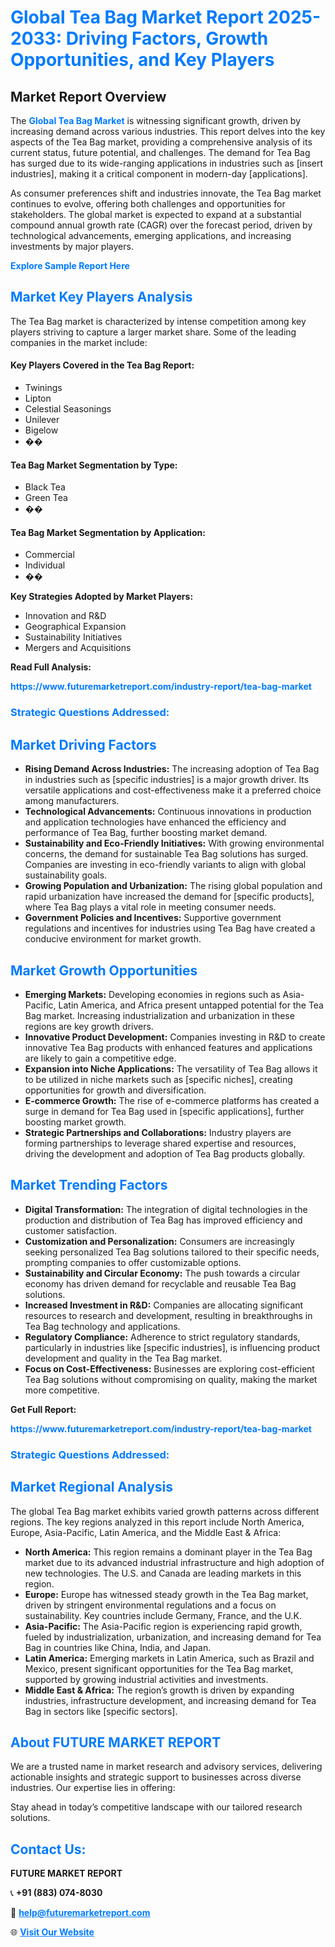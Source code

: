 <h1 style="color: #007BFF;">Global Tea Bag Market Report 2025-2033: Driving Factors, Growth Opportunities, and Key Players</h1>

<section id="overview">
<h2>Market Report Overview</h2>
<p>The <a href="https://www.futuremarketreport.com/industry-report/tea-bag-market" style="color: #007BFF; text-decoration: none;"><strong>Global Tea Bag Market</strong></a> is witnessing significant growth, driven by increasing demand across various industries. This report delves into the key aspects of the Tea Bag market, providing a comprehensive analysis of its current status, future potential, and challenges. The demand for Tea Bag has surged due to its wide-ranging applications in industries such as [insert industries], making it a critical component in modern-day [applications].</p>
<p>As consumer preferences shift and industries innovate, the Tea Bag market continues to evolve, offering both challenges and opportunities for stakeholders. The global market is expected to expand at a substantial compound annual growth rate (CAGR) over the forecast period, driven by technological advancements, emerging applications, and increasing investments by major players.</p>
</section>

<section id="overview">
<p><a href="https://www.futuremarketreport.com/request-sample/reportId=118633" style="color: #007BFF; text-decoration: none;"><strong>Explore Sample Report Here</strong></a></p>
</section>

<section id="key-players">
<h2 style="color: #007BFF;">Market Key Players Analysis</h2>
<p>The Tea Bag market is characterized by intense competition among key players striving to capture a larger market share. Some of the leading companies in the market include:</p>
<h4>Key Players Covered in the Tea Bag Report:</h4>
<ul><li>Twinings</li><li>Lipton</li><li>Celestial Seasonings</li><li>Unilever</li><li>Bigelow</li><li>��</li></ul>
<h4>Tea Bag Market Segmentation by Type:</h4>
<ul><li>Black Tea</li><li>Green Tea</li><li>��</li></ul>

<h4>Tea Bag Market Segmentation by Application:</h4>
<ul><li>Commercial</li><li>Individual</li><li>��</li></ul>
<p><strong>Key Strategies Adopted by Market Players:</strong></p>
<ul>
<li>Innovation and R&D</li>
<li>Geographical Expansion</li>
<li>Sustainability Initiatives</li>
<li>Mergers and Acquisitions</li>
</ul>
</section>

<section>
<p><strong>Read Full Analysis: </strong></p><a href="https://www.futuremarketreport.com/industry-report/tea-bag-market" style="color: #007BFF; text-decoration: none;"><strong>https://www.futuremarketreport.com/industry-report/tea-bag-market</strong></a>
<h3 style="color: #007BFF;">Strategic Questions Addressed:</h3>
</section>

<section id="driving-factors">
<h2 style="color: #007BFF;">Market Driving Factors</h2>
<ul>
<li><strong>Rising Demand Across Industries:</strong> The increasing adoption of Tea Bag in industries such as [specific industries] is a major growth driver. Its versatile applications and cost-effectiveness make it a preferred choice among manufacturers.</li>
<li><strong>Technological Advancements:</strong> Continuous innovations in production and application technologies have enhanced the efficiency and performance of Tea Bag, further boosting market demand.</li>
<li><strong>Sustainability and Eco-Friendly Initiatives:</strong> With growing environmental concerns, the demand for sustainable Tea Bag solutions has surged. Companies are investing in eco-friendly variants to align with global sustainability goals.</li>
<li><strong>Growing Population and Urbanization:</strong> The rising global population and rapid urbanization have increased the demand for [specific products], where Tea Bag plays a vital role in meeting consumer needs.</li>
<li><strong>Government Policies and Incentives:</strong> Supportive government regulations and incentives for industries using Tea Bag have created a conducive environment for market growth.</li>
</ul>
</section>

<section id="growth-opportunities">
<h2 style="color: #007BFF;">Market Growth Opportunities</h2>
<ul>
<li><strong>Emerging Markets:</strong> Developing economies in regions such as Asia-Pacific, Latin America, and Africa present untapped potential for the Tea Bag market. Increasing industrialization and urbanization in these regions are key growth drivers.</li>
<li><strong>Innovative Product Development:</strong> Companies investing in R&D to create innovative Tea Bag products with enhanced features and applications are likely to gain a competitive edge.</li>
<li><strong>Expansion into Niche Applications:</strong> The versatility of Tea Bag allows it to be utilized in niche markets such as [specific niches], creating opportunities for growth and diversification.</li>
<li><strong>E-commerce Growth:</strong> The rise of e-commerce platforms has created a surge in demand for Tea Bag used in [specific applications], further boosting market growth.</li>
<li><strong>Strategic Partnerships and Collaborations:</strong> Industry players are forming partnerships to leverage shared expertise and resources, driving the development and adoption of Tea Bag products globally.</li>
</ul>
</section>

<section id="trending-factors">
<h2 style="color: #007BFF;">Market Trending Factors</h2>
<ul>
<li><strong>Digital Transformation:</strong> The integration of digital technologies in the production and distribution of Tea Bag has improved efficiency and customer satisfaction.</li>
<li><strong>Customization and Personalization:</strong> Consumers are increasingly seeking personalized Tea Bag solutions tailored to their specific needs, prompting companies to offer customizable options.</li>
<li><strong>Sustainability and Circular Economy:</strong> The push towards a circular economy has driven demand for recyclable and reusable Tea Bag solutions.</li>
<li><strong>Increased Investment in R&D:</strong> Companies are allocating significant resources to research and development, resulting in breakthroughs in Tea Bag technology and applications.</li>
<li><strong>Regulatory Compliance:</strong> Adherence to strict regulatory standards, particularly in industries like [specific industries], is influencing product development and quality in the Tea Bag market.</li>
<li><strong>Focus on Cost-Effectiveness:</strong> Businesses are exploring cost-efficient Tea Bag solutions without compromising on quality, making the market more competitive.</li>
</ul>
</section>

<section>
<p><strong>Get Full Report: </strong></p><a href="https://www.futuremarketreport.com/industry-report/tea-bag-market" style="color: #007BFF; text-decoration: none;"><strong>https://www.futuremarketreport.com/industry-report/tea-bag-market</strong></a>
<h3 style="color: #007BFF;">Strategic Questions Addressed:</h3>
</section>


<section id="regional-analysis">
<h2 style="color: #007BFF;">Market Regional Analysis</h2>
<p>The global Tea Bag market exhibits varied growth patterns across different regions. The key regions analyzed in this report include North America, Europe, Asia-Pacific, Latin America, and the Middle East & Africa:</p>
<ul>
<li><strong>North America:</strong> This region remains a dominant player in the Tea Bag market due to its advanced industrial infrastructure and high adoption of new technologies. The U.S. and Canada are leading markets in this region.</li>
<li><strong>Europe:</strong> Europe has witnessed steady growth in the Tea Bag market, driven by stringent environmental regulations and a focus on sustainability. Key countries include Germany, France, and the U.K.</li>
<li><strong>Asia-Pacific:</strong> The Asia-Pacific region is experiencing rapid growth, fueled by industrialization, urbanization, and increasing demand for Tea Bag in countries like China, India, and Japan.</li>
<li><strong>Latin America:</strong> Emerging markets in Latin America, such as Brazil and Mexico, present significant opportunities for the Tea Bag market, supported by growing industrial activities and investments.</li>
<li><strong>Middle East & Africa:</strong> The region’s growth is driven by expanding industries, infrastructure development, and increasing demand for Tea Bag in sectors like [specific sectors].</li>
</ul>
</section>

<footer>
<h2 style="color: #007BFF;">About FUTURE MARKET REPORT</h2>
<p>We are a trusted name in market research and advisory services, delivering actionable insights and strategic support to businesses across diverse industries. Our expertise lies in offering:</p>

<p>Stay ahead in today’s competitive landscape with our tailored research solutions.</p>

<h2 style="color: #007BFF;">Contact Us:</h2>
<p><strong>FUTURE MARKET REPORT</strong></p>
<p>📞 <strong>+91 (883) 074-8030</strong></p>
<p>📧 <strong><a href="mailto:help@futuremarketreport.com" style="color: #007BFF;">help@futuremarketreport.com</a></strong></p>
<p>🌐 <strong><a href="https://www.futuremarketreport.com/" style="color: #007BFF;">Visit Our Website</a></strong></p>
</footer>
